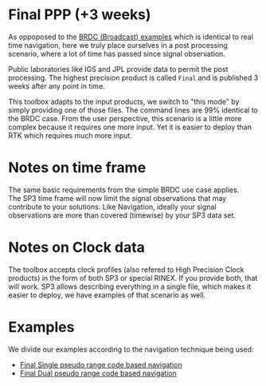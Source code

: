 Final PPP (+3 weeks)
====================

As oppoposed to the [BRDC (Broadcast) examples](../BRDC) which
is identical to real time navigation, here we truly place ourselves
in a post processing scenario, where a lot of time has passed since signal observation.

Public laboratories like IGS and JPL provide data to permit the post processing. 
The highest precision product is called `Final` and is published 3 weeks after
any point in time.

This toolbox adapts to the input products, we switch to "this mode" by simply
providing one of those files. The command lines are 99% identical to the BRDC case.
From the user perspective, this scenario is a little more complex because it requires
one more input. Yet it is easier to deploy than RTK which requires much more input.

Notes on time frame
===================

The same basic requirements from the simple BRDC use case applies.  
The SP3 time frame will now limit the signal observations that may contribute to your solutions. Like Navigation, ideally your signal observations are more than covered (timewise) by your SP3 data set.

Notes on Clock data
===================

The toolbox accepts clock profiles (also refered to High Precision Clock products)
in the form of both SP3 or special RINEX. If you provide both, that will work.
SP3 allows describing everything in a single file, which makes it easier to deploy,
we have examples of that scenario as well.

Examples
========

We divide our examples according to the navigation technique being used:

- [Final Single pseudo range code based navigation](./SPP)
- [Final Dual pseudo range code based navigation](./CPP)
